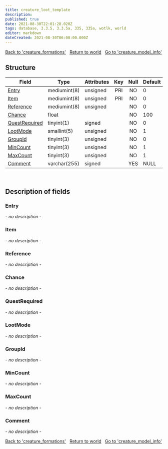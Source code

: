 ```yaml
---
title: creature_loot_template
description: 
published: true
date: 2021-08-30T22:01:28.020Z
tags: database, 3.3.5, 3.3.5a, 335, 335a, wotlk, world
editor: markdown
dateCreated: 2021-08-30T06:00:00.000Z
---
```


<a href="https://trinitycore.info/en/database/335/world/creature_formations" class="mt-5 v-btn v-btn--depressed v-btn--flat v-btn--outlined theme--light v-size--default darkblue--text text--lighten-3"><span class="v-btn__content"><i aria-hidden="true" class="v-icon notranslate v-icon--left mdi mdi-arrow-left theme--light"></i><span>Back to 'creature_formations'</span></span></a>&nbsp;&nbsp;&nbsp;<a href="https://trinitycore.info/en/database/335/world/home" class="mt-5 v-btn v-btn--depressed v-btn--flat v-btn--outlined theme--light v-size--default darkblue--text text--lighten-3"><span class="v-btn__content"><i aria-hidden="true" class="v-icon notranslate v-icon--left mdi mdi-home-outline theme--light"></i><span>Return to world</span></span></a>&nbsp;&nbsp;&nbsp;<a href="https://trinitycore.info/en/database/335/world/creature_model_info" class="mt-5 v-btn v-btn--depressed v-btn--flat v-btn--outlined theme--light v-size--default darkblue--text text--lighten-3"><span class="v-btn__content"><span>Go to 'creature_model_info'</span><i aria-hidden="true" class="v-icon notranslate v-icon--right mdi mdi-arrow-right theme--light"></i></span></a>

## Structure

| Field | Type | Attributes | Key | Null | Default | Extra | Comment |
| --- | --- | --- | :---: | :---: | --- | --- | --- |
| [Entry](#entry) | mediumint(8) | unsigned | PRI | NO | 0 |  |  |
| [Item](#item) | mediumint(8) | unsigned | PRI | NO | 0 |  |  |
| [Reference](#reference) | mediumint(8) | unsigned |  | NO | 0 |  |  |
| [Chance](#chance) | float |  |  | NO | 100 |  |  |
| [QuestRequired](#questrequired) | tinyint(1) | signed |  | NO | 0 |  |  |
| [LootMode](#lootmode) | smallint(5) | unsigned |  | NO | 1 |  |  |
| [GroupId](#groupid) | tinyint(3) | unsigned |  | NO | 0 |  |  |
| [MinCount](#mincount) | tinyint(3) | unsigned |  | NO | 1 |  |  |
| [MaxCount](#maxcount) | tinyint(3) | unsigned |  | NO | 1 |  |  |
| [Comment](#comment) | varchar(255) | signed |  | YES | NULL |  |  |
&nbsp;
## Description of fields

### Entry
*- no description -*
&nbsp;

### Item
*- no description -*
&nbsp;

### Reference
*- no description -*
&nbsp;

### Chance
*- no description -*
&nbsp;

### QuestRequired
*- no description -*
&nbsp;

### LootMode
*- no description -*
&nbsp;

### GroupId
*- no description -*
&nbsp;

### MinCount
*- no description -*
&nbsp;

### MaxCount
*- no description -*
&nbsp;

### Comment
*- no description -*
&nbsp;

<a href="https://trinitycore.info/en/database/335/world/creature_formations" class="mt-5 v-btn v-btn--depressed v-btn--flat v-btn--outlined theme--light v-size--default darkblue--text text--lighten-3"><span class="v-btn__content"><i aria-hidden="true" class="v-icon notranslate v-icon--left mdi mdi-arrow-left theme--light"></i><span>Back to 'creature_formations'</span></span></a>&nbsp;&nbsp;&nbsp;<a href="https://trinitycore.info/en/database/335/world/home" class="mt-5 v-btn v-btn--depressed v-btn--flat v-btn--outlined theme--light v-size--default darkblue--text text--lighten-3"><span class="v-btn__content"><i aria-hidden="true" class="v-icon notranslate v-icon--left mdi mdi-home-outline theme--light"></i><span>Return to world</span></span></a>&nbsp;&nbsp;&nbsp;<a href="https://trinitycore.info/en/database/335/world/creature_model_info" class="mt-5 v-btn v-btn--depressed v-btn--flat v-btn--outlined theme--light v-size--default darkblue--text text--lighten-3"><span class="v-btn__content"><span>Go to 'creature_model_info'</span><i aria-hidden="true" class="v-icon notranslate v-icon--right mdi mdi-arrow-right theme--light"></i></span></a>

